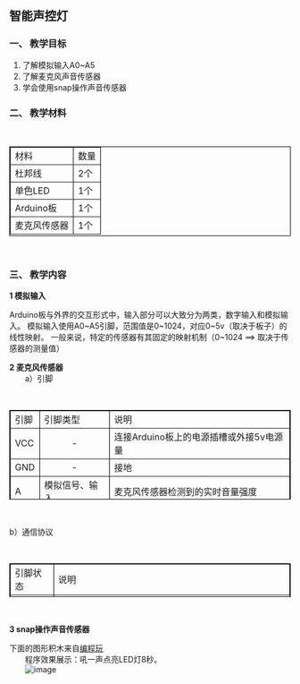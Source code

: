 ## 智能声控灯
### 一、 教学目标
1. 了解模拟输入A0~A5
2. 了解麦克风声音传感器
3. 学会使用snap操作声音传感器

### 二、 教学材料
<br>

<table border="1px" align="center" bordercolor="black" width="620px" height="160px">
    <tr align="left">
        <td>材料</td>
        <td>数量</td>
    </tr>
    <tr align="left">
        <td>杜邦线</td>
        <td>2个</td>
    </tr>
        <tr align="left">
        <td>单色LED</td>
        <td>1个</td>
    </tr>
    <tr align="left">
        <td>Arduino板</td>
        <td>1个</td>
    </tr>
    <tr align="left">
        <td>麦克风传感器</td>
        <td>1个</td>
    </tr>
</table>
<br>

### 三、 教学内容
**1 模拟输入**<br>

Arduino板与外界的交互形式中，输入部分可以大致分为两类，数字输入和模拟输入。
模拟输入使用A0~A5引脚，范围值是0~1024，对应0~5v（取决于板子）的线性映射。
一般来说，特定的传感器有其固定的映射机制（0~1024  ==> 取决于传感器的测量值）

**2 麦克风传感器**<br>
&emsp;&emsp;a）引脚

<br>

<table border="1px" align="center" bordercolor="black" width="620px" height="160px">
    <tr align="left">
        <td>引脚</td>
        <td>引脚类型</td>
        <td>说明</td>
    </tr>
    <tr align="left">
        <td>VCC</td>
        <td align="center">-</td>
        <td>连接Arduino板上的电源插槽或外接5v电源量</td>
    </tr>
    <tr align="left">
        <td>GND</td>
        <td align="center">-</td>
        <td>接地</td>
    </tr>
    <tr align="left">
        <td>A</td>
        <td>模拟信号、输入</td>
        <td>麦克风传感器检测到的实时音量强度</td>
    </tr>
    <tr align="left">
        <td>D</td>
        <td>数字信号、输入</td>
        <td>音量强度是否超过阈值</td>
    </tr>
</table>

<br>

b）通信协议

<br>

<table border="1px" align="center" bordercolor="black" width="620px" height="60px">
    <tr align="left">
        <td>引脚状态</td>
        <td>说明</td>
    </tr>
    <tr align="left">
        <td>A</td>
        <td>0~1024模拟值，代表着麦克风传感器检测到的实时音量强度</td>
    </tr>
    <tr align="left">
        <td>D</td>
        <td>HIGH/LOW，当声强达到一定阈值时，输出HIGH信号</td>
    </tr>
</table>

<br>


**3 snap操作声音传感器**<br>

下面的图形积木来自[编程玩](http://www.manykit.com/zeronerobot/#/snap?=169)<br>
&emsp;&emsp;程序效果展示：吼一声点亮LED灯8秒。<br>
&emsp;&emsp;![image](http://www.manykit.com/public/courseimg/2-8-1.png)

